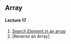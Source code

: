 ## Array
#### Lecture 17
1. [Search Element in an array](https://github.com/Bishal1998/DSA_Java/blob/main/Array/Lecture17/SearchElement.java)
2. [Reverse an Array]
